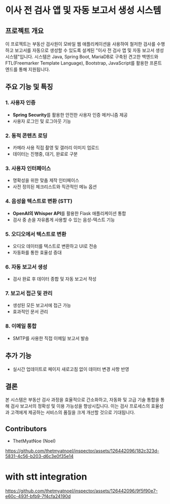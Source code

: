# 이사 전 검사 앱 및 자동 보고서 생성 시스템

## 프로젝트 개요
이 프로젝트는 부동산 검사원이 모바일 웹 애플리케이션을 사용하여 철저한 검사를 수행하고 보고서를 자동으로 생성할 수 있도록 설계된 "이사 전 검사 앱 및 자동 보고서 생성 시스템"입니다. 시스템은 Java, Spring Boot, MariaDB로 구축된 견고한 백엔드와 FTL(Freemarker Template Language), Bootstrap, JavaScript를 활용한 프론트엔드를 통해 지원됩니다.

## 주요 기능 및 특징

### 1. 사용자 인증
- **Spring Security**를 활용한 안전한 사용자 인증 메커니즘 제공
- 사용자 로그인 및 로그아웃 기능

### 2. 동적 콘텐츠 로딩
- 카메라 사용 직접 촬영 및 갤러리 이미지 업로드
- 데이터는 진행중, 대기, 완료로 구분

### 3. 사용자 인터페이스
- 명확성을 위한 맞춤 제작 인터페이스
- 사전 정의된 체크리스트와 직관적인 메뉴 옵션

### 4. 음성을 텍스트로 변환 (STT)
- **OpenAI의 Whisper API**를 활용한 Flask 애플리케이션 통합
- 검사 중 손을 자유롭게 사용할 수 있는 음성-텍스트 기능

### 5. 오디오에서 텍스트로 변환
- 오디오 데이터를 텍스트로 변환하고 UI로 전송
- 자동화를 통한 효율성 증대

### 6. 자동 보고서 생성
- 검사 완료 후 데이터 종합 및 자동 보고서 작성

### 7. 보고서 접근 및 관리
- 생성된 모든 보고서에 접근 가능
- 효과적인 문서 관리

### 8. 이메일 통합
- SMTP를 사용한 직접 이메일 보고서 발송

## 추가 기능
- 실시간 업데이트로 페이지 새로고침 없이 데이터 변경 사항 반영

## 결론
본 시스템은 부동산 검사 과정을 효율적으로 간소화하고, 자동화 및 고급 기술 통합을 통해 검사 보고서의 정확성 및 이용 가능성을 향상시킵니다. 이는 검사 프로세스의 효율성과 고객에게 제공하는 서비스의 품질을 크게 개선할 것으로 기대됩니다.


## Contributors
- ThetMyatNoe (Noel)




https://github.com/thetmyatnoel/inspector/assets/126442096/182c323d-5831-4c56-b203-d6c3e0f35e14

# with stt integration
https://github.com/thetmyatnoel/inspector/assets/126442096/9f5f90e7-e60c-493f-bfb9-7f4cfa24190d





